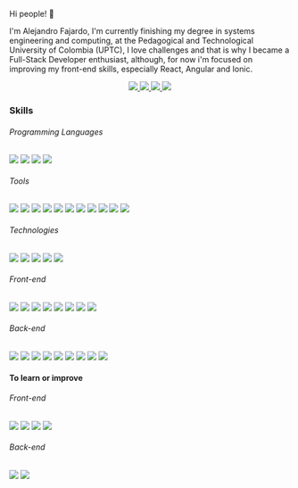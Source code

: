 Hi people! 👋

I'm Alejandro Fajardo, I'm currently finishing my degree in systems engineering and computing, at the Pedagogical and Technological University of Colombia (UPTC), I love challenges and that is why I became a Full-Stack Developer enthusiast, although, for now i'm focused on improving my front-end skills, especially React, Angular and Ionic.

<p align="center">
  <a href="https://www.linkedin.com/in/dalejandrofajardoa/">
    <img src="https://img.shields.io/badge/LinkedIn-0077B5?style=flat&logo=linkedin&logoColor=white">
  </a>
  <a href="https://twitter.com/dafajardoa">
    <img src="https://img.shields.io/badge/Twitter-1DA1F2?style=flat&logo=twitter&logoColor=white">
  </a>
  <a href="mailto:dafadio19@gmail.com">
    <img src="https://img.shields.io/badge/Gmail-D14836?style=flat&logo=gmail&logoColor=white">
  </a>
  
  <a href="https://www.instagram.com/1alejof22/">
    <img src="https://img.shields.io/badge/Instagram-E4405F?style=flat&logo=instagram&logoColor=white">
  </a>
</p>

<h3>Skills </h3>

<h6> Programming Languages </h6>
<p>
  <img src="https://img.shields.io/badge/Java-red?style=for-the-badge&logo=java&logoColor=red">
  <img src="https://img.shields.io/badge/Python-265277?style=for-the-badge&logo=python&logoColor=white">
  <img src="https://img.shields.io/badge/JavaScript-F7DF1E?style=for-the-badge&logo=javascript&logoColor=black">
  <img src="https://img.shields.io/badge/TypeScript-007ACC?style=for-the-badge&logo=typescript&logoColor=white">
</p>
<h6> Tools </h6>
<p>
  <img src="https://img.shields.io/badge/NPM-CB3837?style=for-the-badge&logo=npm&logoColor=white">
  <img src="https://img.shields.io/badge/Git-F05032?style=for-the-badge&logo=git&logoColor=white">
  <img src="https://img.shields.io/badge/GitHub-100000?style=for-the-badge&logo=github&logoColor=white">
  <img src="https://img.shields.io/badge/Jira-330F63?style=for-the-badge&logo=jira&logoColor=white">
  <img src="https://img.shields.io/badge/Andrioid-3DDC84?style=for-the-badge&logo=android&logoColor=white">
  <img src="https://img.shields.io/badge/Debian-A81D33?style=for-the-badge&logo=debian&logoColor=white">
  <img src="https://img.shields.io/badge/Linux-FCC624?style=for-the-badge&logo=linux&logoColor=black">
  <img src="https://img.shields.io/badge/Shell_Script-293137?style=for-the-badge&logo=gnu-bash&logoColor=white">
  <img src="https://img.shields.io/badge/Figma-F24E1E?style=for-the-badge&logo=figma&logoColor=white">
  <img src="https://img.shields.io/badge/VSC-007ACC?style=for-the-badge&logo=visual-studio-code&logoColor=white">
  <img src="https://img.shields.io/badge/Postman-FF6C37?style=for-the-badge&logo=Postman&logoColor=white">
  
</p>
<h6> Technologies </h6>
<p>
  <img src="https://img.shields.io/badge/Firebase-ffca28?style=for-the-badge&logo=firebase&logoColor=black">
  <img src="https://img.shields.io/badge/Docker-0db7ed?style=for-the-badge&logo=docker&logoColor=white">
  <img src="https://img.shields.io/badge/Amazon%20Web%20Services-232F3E?style=for-the-badge&logo=amazon-aws&logoColor=white">
  <img src="https://img.shields.io/badge/GraphQL-E10098?style=for-the-badge&logo=graphql&logoColor=white">
  <img src="https://img.shields.io/badge/Heroku-430098?style=for-the-badge&logo=heroku&logoColor=white">
</p>
<h6> Front-end </h6>
<p>
  <img src="https://img.shields.io/badge/HTML5-E34F26?style=for-the-badge&logo=html5&logoColor=white">
  <img src="https://img.shields.io/badge/CSS3-1572B6?style=for-the-badge&logo=css3&logoColor=white">
  <img src="https://img.shields.io/badge/Angular-DD0031?style=for-the-badge&logo=angular&logoColor=white">
  <img src="https://img.shields.io/badge/React-61DAFB?style=for-the-badge&logo=react&logoColor=black">
  <img src="https://img.shields.io/badge/jQuery-0769AD?style=for-the-badge&logo=jquery&logoColor=white">
  <img src="https://img.shields.io/badge/Axios-BD1FE0?style=for-the-badge&logo=axios&logoColor=white">
  <img src="https://img.shields.io/badge/sass-cc6699?style=for-the-badge&logo=sass&logoColor=white">
  <img src="https://img.shields.io/badge/Bootstrap-563D7C?style=for-the-badge&logo=bootstrap&logoColor=white">
  
</p>
<h6> Back-end </h6>
<p>
 <img src="https://img.shields.io/badge/Node.js-339933?style=for-the-badge&logo=nodedotjs&logoColor=white">
  <img src="https://img.shields.io/badge/Express.js-000000?style=for-the-badge&logo=express&logoColor=white">
  <img src="https://img.shields.io/badge/MongoDB-white?style=for-the-badge&logo=mongodb&logoColor=4EA94B">
  <img src="https://img.shields.io/badge/MySQL-005C84?style=for-the-badge&logo=mysql&logoColor=white">
  <img src="https://img.shields.io/badge/PostgreSQL-316192?style=for-the-badge&logo=postgresql&logoColor=white">
  <img src="https://img.shields.io/badge/oracle-red?style=for-the-badge&logo=oracle&logoColor=white">
  <img src="https://img.shields.io/badge/firebase%20database-ffca28?style=for-the-badge&logo=firebase&logoColor=black">
  <img src="https://img.shields.io/badge/Mongoose-00C58E?style=for-the-badge&logo=mongoose&logoColor=white">
  <img src="https://img.shields.io/badge/Apollo-311C87?style=for-the-badge&logo=apollo-graphql&logoColor=white">
</p>
<h4> To learn or improve </h4>
<p>
 <h6> Front-end </h6>
 <p>
 <img src="https://img.shields.io/badge/React_Router-CA4245?style=for-the-badge&logo=react-router&logoColor=white">
 <img src="https://img.shields.io/badge/gulp-DB4446?style=for-the-badge&logo=gulp&logoColor=white">
  <img src="https://img.shields.io/badge/ionic-3880FF?style=for-the-badge&logo=ionic&logoColor=white">
  <img src="https://img.shields.io/badge/Handlebars-000000?style=for-the-badge&logo=handlebars.js&logoColor=white">
 </p>
 <h6> Back-end </h6>
 <p>
  <img src="https://img.shields.io/badge/Django-092E20?style=for-the-badge&logo=django&logoColor=green">
  <img src="https://img.shields.io/badge/Spring-6DB33F?style=for-the-badge&logo=spring&logoColor=white">
</p>



